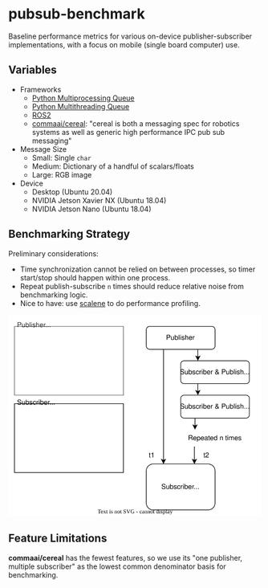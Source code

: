 # pubsub-benchmark
Baseline performance metrics for various on-device publisher-subscriber implementations, with a focus on mobile (single board computer) use.

## Variables

+ Frameworks
   + [Python Multiprocessing Queue](https://docs.python.org/3/library/multiprocessing.html?highlight=multiprocessing%20queue#multiprocessing.Queue)
   + [Python Multithreading Queue](https://docs.python.org/3/library/queue.html)
   + [ROS2](https://docs.ros.org/)
   + [commaai/cereal](https://github.com/commaai/cereal): "cereal is both a messaging spec for robotics systems as well as generic high performance IPC pub sub messaging"
+ Message Size
   + Small: Single `char`
   + Medium: Dictionary of a handful of scalars/floats
   + Large: RGB image
+ Device
  + Desktop (Ubuntu 20.04)
  + NVIDIA Jetson Xavier NX (Ubuntu 18.04)
  + NVIDIA Jetson Nano (Ubuntu 18.04)
  
## Benchmarking Strategy

Preliminary considerations:
+ Time synchronization cannot be relied on between processes, so timer start/stop should happen within one process.
+ Repeat publish-subscribe `n` times should reduce relative noise from benchmarking logic.
+ Nice to have: use [scalene](https://github.com/plasma-umass/scalene) to do performance profiling.

![](strategy.drawio.svg)

  
## Feature Limitations

**commaai/cereal** has the fewest features, so we use its "one publisher, multiple subscriber" as the lowest common denominator basis for benchmarking.


